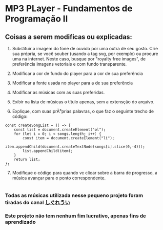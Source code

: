 # MP3 PLayer -  Fundamentos de Programação II

## Coisas a serem modificas ou explicadas:

1) Substituir a imagem do fone de ouvido por uma outra de seu gosto. Crie sua própria, se você souber (usando a tag svg, por exemplo) ou procure uma na internet. Neste caso, busque por "royalty free images", de preferência imagens vetoriais e com fundo transparente.

2) Modificar a cor de fundo do player para a cor de sua preferência

3) Modificar a fonte usada no player para a de sua preferência

4) Modificar as músicas com as suas preferidas. 

5) Exibir na lista de músicas o título apenas, sem a extensção do arquivo.

6) Explique, com suas prÃ³prias palavras, o que faz o seguinte trecho de código:
```
const createSongList = () => {
    const list = document.createElement("ol");
    for (let i = 0; i < songs.length; i++) {
        const item = document.createElement("li");
        item.appendChild(document.createTextNode(songs[i].slice(0,-4)));
        list.appendChild(item);
    }
    return list;
};
```
7) Modifique o código para quando vc clicar sobre a barra de progresso, a música avançar para o ponto correspondente.

#

### Todas as músicas utilizada nesse pequeno projeto foram tiradas do canal [しぐれうい ](https://www.youtube.com/@ui_shig)

### Este projeto não tem nenhum fim lucrativo, apenas fins de aprendizado